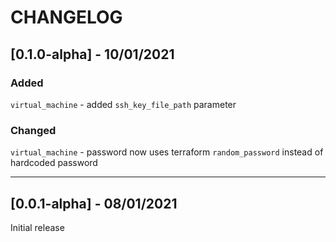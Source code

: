 CHANGELOG
=========

## [0.1.0-alpha] - 10/01/2021

### Added

`virtual_machine` - added `ssh_key_file_path` parameter

### Changed

`virtual_machine` - password now uses terraform `random_password` instead of hardcoded password

---

## [0.0.1-alpha] - 08/01/2021

Initial release

